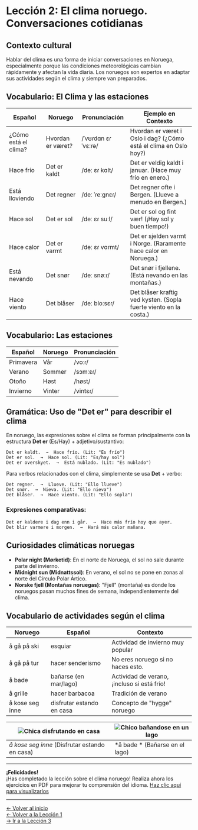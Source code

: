 # Lección 2: El clima noruego. Conversaciones cotidianas

## Contexto cultural
Hablar del clima es una forma de iniciar conversaciones en Noruega, especialmente porque las condiciones meteorológicas cambian rápidamente y afectan la vida diaria. Los noruegos son expertos en adaptar sus actividades según el clima y siempre van preparados.

## Vocabulario: El Clima y las estaciones

| Español              | Noruego               | Pronunciación       | Ejemplo en Contexto                                      |
|----------------------|-----------------------|---------------------|---------------------------------------------------------|
| ¿Cómo está el clima? | Hvordan er været?     | /ˈvʊɾdɑn ɛɾ ˈvɛːɾə/ | Hvordan er været i Oslo i dag? (¿Cómo está el clima en Oslo hoy?) |
| Hace frío            | Det er kaldt          | /deː ɛɾ kɑlt/       | Det er veldig kaldt i januar. (Hace muy frío en enero.) |
| Está lloviendo       | Det regner            | /deː ˈɾeːgnɛɾ/      | Det regner ofte i Bergen. (Llueve a menudo en Bergen.) |
| Hace sol             | Det er sol            | /deː ɛɾ suːl/       | Det er sol og fint vær! (¡Hay sol y buen tiempo!) |
| Hace calor           | Det er varmt          | /deː ɛɾ vɑɾmt/      | Det er sjelden varmt i Norge. (Raramente hace calor en Noruega.) |
| Está nevando         | Det snør              | /deː snøːɾ/         | Det snør i fjellene. (Está nevando en las montañas.) |
| Hace viento          | Det blåser            | /deː bloːsɛɾ/       | Det blåser kraftig ved kysten. (Sopla fuerte viento en la costa.) |

## Vocabulario: Las estaciones

| Español      | Noruego      | Pronunciación |
|--------------|--------------|---------------|
| Primavera    | Vår          | /voːɾ/        |
| Verano       | Sommer       | /sɔmːɛɾ/      |
| Otoño        | Høst         | /høst/        |
| Invierno     | Vinter       | /vintɛɾ/      |

## Gramática: Uso de "Det er" para describir el clima

En noruego, las expresiones sobre el clima se forman principalmente con la estructura **Det er** (Es/Hay) + adjetivo/sustantivo:

```
Det er kaldt.  →  Hace frío. (Lit: "Es frío")
Det er sol.  →  Hace sol. (Lit: "Es/hay sol")
Det er overskyet.  →  Está nublado. (Lit: "Es nublado")
```

Para verbos relacionados con el clima, simplemente se usa **Det** + verbo:

```
Det regner.  →  Llueve. (Lit: "Ello llueve")
Det snør.  →  Nieva. (Lit: "Ello nieva")
Det blåser.  →  Hace viento. (Lit: "Ello sopla")
```

### Expresiones comparativas:

```
Det er kaldere i dag enn i går.  →  Hace más frío hoy que ayer.
Det blir varmere i morgen.  →  Hará más calor mañana.
```

## Curiosidades climáticas noruegas

- **Polar night (Mørketid)**: En el norte de Noruega, el sol no sale durante parte del invierno.
- **Midnight sun (Midnattssol)**: En verano, el sol no se pone en zonas al norte del Círculo Polar Ártico.
- **Norske fjell (Montañas noruegas)**: "Fjell" (montaña) es donde los noruegos pasan muchos fines de semana, independientemente del clima.

## Vocabulario de actividades según el clima

| Noruego             | Español                    | Contexto                                 |
|---------------------|----------------------------|------------------------------------------|
| å gå på ski         | esquiar                    | Actividad de invierno muy popular        |
| å gå på tur         | hacer senderismo           | No eres noruego si no haces esto.     |
| å bade              | bañarse (en mar/lago)      | Actividad de verano, ¡incluso si está frío! |
| å grille            | hacer barbacoa             | Tradición de verano                      |
| å kose seg inne     | disfrutar estando en casa  | Concepto de "hygge" noruego              |

| ![Chica disfrutando en casa](https://i.postimg.cc/25PhBHR1/hygge.jpg) | ![Chico bañandose en un lago](https://i.postimg.cc/28cqZHnC/lago.jpg) |
|--------------------------|--------------------------|
| *å kose seg inne* (Disfrutar estando en casa) | *å bade * (Bañarse en el lago) |

***

**¡Felicidades!**  
¡Has completado la lección sobre el clima noruego! Realiza ahora los ejercicios en PDF para mejorar tu comprensión del idioma. [Haz clic aquí para visualizarlos](../01-leccion2/ejercicios-leccion2.pdf)

***
<a href="#/">← Volver al inicio</a> 
<br>
<a href="#/00-leccion1/leccion1">← Volver a la Lección 1</a>
<br>
<a href="#/02-leccion3/leccion3">→ Ir a la Lección 3</a>

